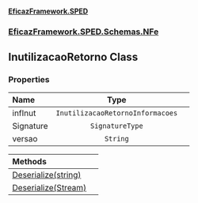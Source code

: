 #### [EficazFramework.SPED](EficazFrameworkSPED.md 'EficazFramework SPED')
### [EficazFramework.SPED.Schemas.NFe](EficazFramework.SPED.Schemas.NFe.md 'EficazFramework.SPED.Schemas.NFe')

## InutilizacaoRetorno Class
### Properties

| Name | Type | |
| :--- | :---: | :--- |
| infInut | `InutilizacaoRetornoInformacoes` |  |
| Signature | `SignatureType` |  |
| versao | `String` |  |

| Methods | |
| :--- | :--- |
| [Deserialize(string)](EficazFramework.SPED.Schemas.NFe/InutilizacaoRetorno/Deserialize(string).md 'EficazFramework.SPED.Schemas.NFe.InutilizacaoRetorno.Deserialize(string)') | |
| [Deserialize(Stream)](EficazFramework.SPED.Schemas.NFe/InutilizacaoRetorno/Deserialize(Stream).md 'EficazFramework.SPED.Schemas.NFe.InutilizacaoRetorno.Deserialize(System.IO.Stream)') | |
